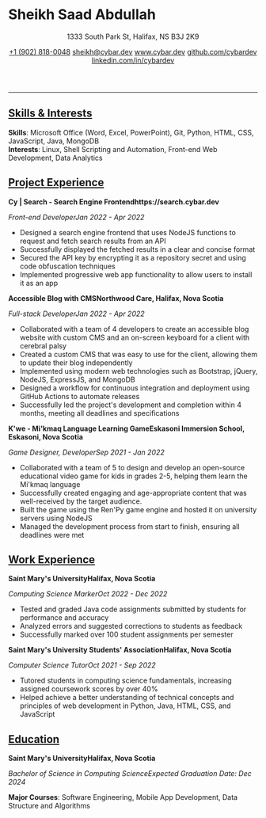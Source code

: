 # Sheikh Saad Abdullah

<header>
<p>1333 South Park St, Halifax, NS B3J 2K9</p>
<section>
<a href='tel:+19028180048'>+1 (902) 818-0048</a>
<a href='mailto:sheikh@cybar.dev'>sheikh@cybar.dev</a>
<a href='https://www.cybar.dev'>www.cybar.dev</a>
<a href='https://github.com/cybardev'>github.com/cybardev</a>
<a href='https://www.linkedin.com/in/cybardev'>linkedin.com/in/cybardev</a>
</section>
</header>

---

## <u>Skills & Interests</u>

**Skills**: Microsoft Office (Word, Excel, PowerPoint), Git, Python, HTML, CSS, JavaScript, Java, MongoDB  
**Interests**: Linux, Shell Scripting and Automation, Front-end Web Development, Data Analytics

## <u>Project Experience</u>

<p class='xp-h'><b>Cy | Search - Search Engine Frontend</b><b>https://search.cybar.dev</b></p>
<p class='xp-s'><i>Front-end Developer</i><i>Jan 2022 - Apr 2022</i></p>

- Designed a search engine frontend that uses NodeJS functions to request and fetch search results from an API
- Successfully displayed the fetched results in a clear and concise format
- Secured the API key by encrypting it as a repository secret and using code obfuscation techniques
- Implemented progressive web app functionality to allow users to install it as an app

<p class='xp-h'><b>Accessible Blog with CMS</b><b>Northwood Care, Halifax, Nova Scotia</b></p>
<p class='xp-s'><i>Full-stack Developer</i><i>Jan 2022 - Apr 2022</i></p>

- Collaborated with a team of 4 developers to create an accessible blog website with custom CMS and an on-screen keyboard for a client with cerebral palsy
- Created a custom CMS that was easy to use for the client, allowing them to update their blog independently
- Implemented using modern web technologies such as Bootstrap, jQuery, NodeJS, ExpressJS, and MongoDB
- Designed a workflow for continuous integration and deployment using GitHub Actions to automate releases
- Successfully led the project's development and completion within 4 months, meeting all deadlines and specifications

<p class='xp-h'><b>K'we - Mi'kmaq Language Learning Game</b><b>Eskasoni Immersion School, Eskasoni, Nova Scotia</b></p>
<p class='xp-s'><i>Game Designer, Developer</i><i>Sep 2021 - Jan 2022</i></p>

- Collaborated with a team of 5 to design and develop an open-source educational video game for kids in grades 2-5, helping them learn the Mi'kmaq language
- Successfully created engaging and age-appropriate content that was well-received by the target audience.
- Built the game using the Ren'Py game engine and hosted it on university servers using NodeJS
- Managed the development process from start to finish, ensuring all deadlines were met

## <u>Work Experience</u>

<p class='xp-h'><b>Saint Mary's University</b><b>Halifax, Nova Scotia</b></p>
<p class='xp-s'><i>Computing Science Marker</i><i>Oct 2022 - Dec 2022</i></p>

- Tested and graded Java code assignments submitted by students for performance and accuracy
- Analyzed errors and suggested corrections to students as feedback
- Successfully marked over 100 student assignments per semester

<p class='xp-h'><b>Saint Mary's University Students' Association</b><b>Halifax, Nova Scotia</b></p>
<p class='xp-s'><i>Computer Science Tutor</i><i>Oct 2021 - Sep 2022</i></p>

- Tutored students in computing science fundamentals, increasing assigned coursework scores by over 40%
- Helped achieve a better understanding of technical concepts and principles of web development in Python, Java, HTML, CSS, and JavaScript

## <u>Education</u>

<p class='xp-h'><b>Saint Mary's University</b><b>Halifax, Nova Scotia</b></p>
<p class='xp-s'><i>Bachelor of Science in Computing Science</i><i>Expected Graduation Date: Dec 2024</i></p>

**Major Courses**: Software Engineering, Mobile App Development, Data Structure and Algorithms
